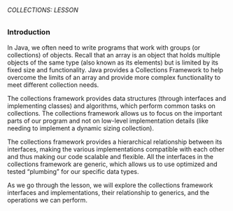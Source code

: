 ###### COLLECTIONS: LESSON

### Introduction

In Java, we often need to write programs that work with groups (or collections) of objects. Recall that an array is an object that holds multiple objects of the same type (also known as its elements) but is limited by its fixed size and functionality. Java provides a Collections Framework to help overcome the limits of an array and provide more complex functionality to meet different collection needs.

The collections framework provides data structures (through interfaces and implementing classes) and algorithms, which perform common tasks on collections. The collections framework allows us to focus on the important parts of our program and not on low-level implementation details (like needing to implement a dynamic sizing collection).

The collections framework provides a hierarchical relationship between its interfaces, making the various implementations compatible with each other and thus making our code scalable and flexible. All the interfaces in the collections framework are generic, which allows us to use optimized and tested “plumbing” for our specific data types.

As we go through the lesson, we will explore the collections framework interfaces and implementations, their relationship to generics, and the operations we can perform.